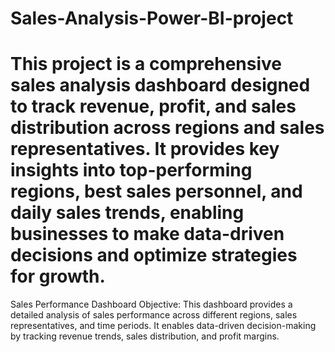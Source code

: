 # Sales-Analysis-Power-BI-project
# This project is a comprehensive sales analysis dashboard designed to track revenue, profit, and sales distribution across regions and sales representatives. It provides key insights into top-performing regions, best sales personnel, and daily sales trends, enabling businesses to make data-driven decisions and optimize strategies for growth.


 Sales Performance Dashboard
Objective:
This dashboard provides a detailed analysis of sales performance across different regions, sales representatives, and time periods. It enables data-driven decision-making by tracking revenue trends, sales distribution, and profit margins.
